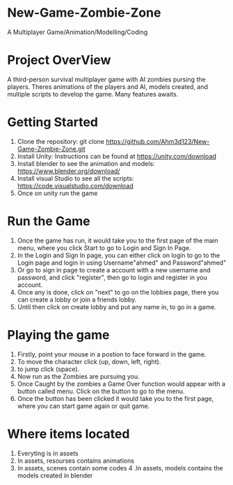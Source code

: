 # New-Game-Zombie-Zone
 A Multiplayer Game/Animation/Modelling/Coding 

# Project OverView
 A third-person survival multiplayer game with AI zombies pursing the players. Theres animations of the players and AI, models created, and multiple scripts to develop the game. Many features awaits. 
 
# Getting Started 
1. Clone the repository: git clone https://github.com/Ahm3d123/New-Game-Zombie-Zone.git
2. Install Unity: Instructions can be found at https://unity.com/download
3. Install blender to see the animation and models: https://www.blender.org/download/
4. Install visual Studio to see all the scripts: https://code.visualstudio.com/download
5. Once on unity run the game

# Run the Game
1. Once the game has run, it would take you to the first page of the main menu, where you click Start to go to Login and Sign In Page.
2. In the Login and Sign In page, you can either click on login to go to the Login page and login in using Username"ahmed" and Password"ahmed"
3. Or go to sign in page to create a account with a new username and password, and click "register", then go to login and register in you account.
4. Once any is done, click on "next" to go on the lobbies page, there you can create a lobby or join a friends lobby.
5. Until then click on create lobby and put any name in, to go in a game.

# Playing the game
1. Firstly, point your mouse in a postion to face forward in the game.
2. To move the character click (up, down, left, right).
3. to jump click (space).
4. Now run as the Zombies are pursuing you.
5. Once Caught by the zombies a Game Over function would appear with a button called menu. Click on the button to go to the menu.
6. Once the button has been clicked it would take you to the first page, where you can start game again or quit game.

# Where items located
1. Everyting is in assets
2. In assets, resourses contains animations
3. In assets, scenes contain some codes
4 .In assets, models contains the models created in blender
